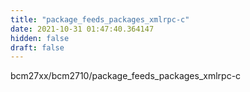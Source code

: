 ```yaml
---
title: "package_feeds_packages_xmlrpc-c"
date: 2021-10-31 01:47:40.364147
hidden: false
draft: false
---
```


bcm27xx/bcm2710/package_feeds_packages_xmlrpc-c

